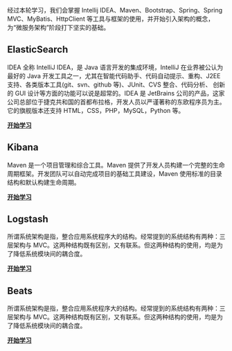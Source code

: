 经过本轮学习，我们会掌握 Intellij IDEA、Maven、Bootstrap、Spring、Spring MVC、MyBatis、HttpClient 等工具与框架的使用，并开始引入架构的概念，为“微服务架构”阶段打下坚实的基础。

## ElasticSearch

IDEA 全称 IntelliJ IDEA，是 Java 语言开发的集成环境，IntelliJ 在业界被公认为最好的 Java 开发工具之一，尤其在智能代码助手、代码自动提示、重构、J2EE 支持、各类版本工具(git、svn、github 等)、JUnit、CVS 整合、代码分析、 创新的 GUI 设计等方面的功能可以说是超常的。IDEA 是 JetBrains 公司的产品，这家公司总部位于捷克共和国的首都布拉格，开发人员以严谨著称的东欧程序员为主。它的旗舰版本还支持 HTML，CSS，PHP，MySQL，Python 等。

[**开始学习**](elasticsearch/)

## Kibana

Maven 是一个项目管理和综合工具。Maven 提供了开发人员构建一个完整的生命周期框架。开发团队可以自动完成项目的基础工具建设，Maven 使用标准的目录结构和默认构建生命周期。

[**开始学习**](kibana/)

## Logstash

所谓系统架构是指，整合应用系统程序大的结构。经常提到的系统结构有两种：三层架构与 MVC。这两种结构既有区别，又有联系。但这两种结构的使用，均是为了降低系统模块间的耦合度。

[**开始学习**](maven/)

## Beats

所谓系统架构是指，整合应用系统程序大的结构。经常提到的系统结构有两种：三层架构与 MVC。这两种结构既有区别，又有联系。但这两种结构的使用，均是为了降低系统模块间的耦合度。

[**开始学习**](maven/)